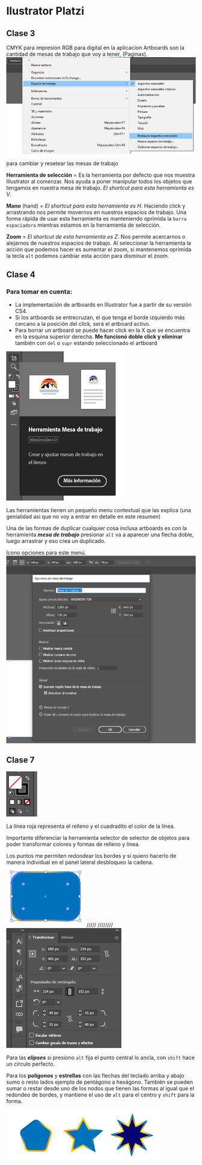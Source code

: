 # Ilustrator Platzi
## Clase 3
CMYK para impresion 
RGB para digital
en la aplicacion Artboards son la cantidad de mesas de trabajo que voy a tener, (Paginas). 
![img_79.png](img_79.png)

para cambiar y resetear las mesas de trabajo

**Herramienta de selección** = Es la herramienta por defecto que nos muestra Illustrator al comenzar. Nos ayuda a poner 
manipular todos los objetos que tengamos en nuestra mesa de trabajo. _El shortcut para esta herramienta es V_.

**Mano** (hand) = _El shortcut para esta herramienta es H_. Haciendo click y arrastrando nos permite movernos en nuestros 
espacios de trabajo. Una forma rápida de usar esta herramienta es manteniendo oprimida la `barra espaciadora` mientras 
estamos en la herramienta de selección.

**Zoom** = _El shortcut de esta herramienta es Z_. Nos permite acercarnos o alejarnos de nuestros espacios de trabajo. Al 
seleccionar la herramienta la acción que podemos hacer es aumentar el zoom, si mantenemos oprimida la tecla `alt` podemos 
cambiar esta acción para disminuir el zoom.

## Clase 4
### Para tomar en cuenta:

* La implementación de artboards en Illustrator fue a partir de su versión CS4.
* Si los artboards se entrecruzan, el que tenga el borde izquierdo más cercano a la posición del click, será el 
artboard activo.
* Para borrar un artboard se puede hacer click en la X que se encuentra en la esquina superior derecha. 
**Me funcionó doble click y eliminar** también con `del` o `supr` estando seleccionado el artboard

![img_80.png](img_80.png)

Las herramientas tienen un pequeño menu contextual que las explica (una genialidad asi que no voy a entrar en detalle 
en este resumen)

Una de las formas de duplicar cualquier cosa inclusa artboards es con la herramienta **_mesa de trabajo_** presionar 
`alt` va a aparecer una flecha doble, luego arrastrar y eso crea un duplicado.

Icono opciones para este menú.
![img_81.png](img_81.png)

## Clase 7 
![img_82.png](img_82.png)

La línea roja representa el relleno y el cuadradito el color de la línea.


Importante diferenciar la herramienta selector de selector de objetos para poder transformar colores y formas de 
relleno y línea.

Los puntos me permiten redondear los bordes y si quiero hacerlo de manera individual en el panel lateral desbloqueo 
la cadena.  
![img_83.png](img_83.png)    /////      ////////    ![img_84.png](img_84.png)

Para las **_elipses_** si presiono `alt` fija el punto central lo ancla, con `shift` hace un círculo perfecto.

Para los **polígonos** y **estrellas** con las flechas del teclado arriba y abajo sumo o resto lados ejemplo de pentágono a hexágono.
También se pueden sumar o restar desde uno de los nodos que tienen las formas al igual que el redondeo de bordes, 
y mantiene el uso de `alt` para el centro y `shift` para la forma.

![img_85.png](img_85.png)
